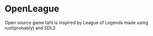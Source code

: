 # OpenLeague
Open source game taht is inspired by League of Legends made using rust(probably) and SDL2
